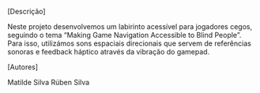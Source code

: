 [Descrição]

Neste projeto desenvolvemos um labirinto acessível para
jogadores cegos, seguindo o tema “Making Game Navigation Accessible to Blind People”.
Para isso, utilizámos sons espaciais direcionais que servem de referências sonoras e
feedback háptico através da vibração do gamepad.


[Autores]

Matilde Silva 
Rúben Silva
